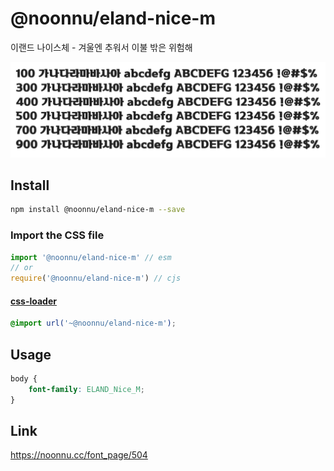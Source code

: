 # @noonnu/eland-nice-m

이랜드 나이스체 - 겨울엔 추워서 이불 밖은 위험해

![example](./example.png)

## Install

```bash
npm install @noonnu/eland-nice-m --save
```

### Import the CSS file

```js
import '@noonnu/eland-nice-m' // esm
// or
require('@noonnu/eland-nice-m') // cjs
```

#### [css-loader](https://github.com/webpack-contrib/css-loader)

```css
@import url('~@noonnu/eland-nice-m');
```

## Usage

```css
body {
    font-family: ELAND_Nice_M;
}
```

## Link

https://noonnu.cc/font_page/504
